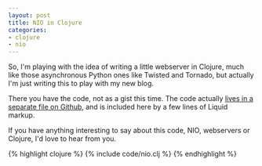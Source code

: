 ```yaml
---
layout: post
title: NIO in Clojure
categories:
- clojure
- nio
---
```


So, I'm playing with the idea of writing a little webserver in Clojure, much like those asynchronous Python ones like Twisted and Tornado, but actually I'm just writing this to play with my new blog.

There you have the code, not as a gist this time. The code actually [lives in a separate file on Github][1], and is included here by a few lines of Liquid markup.

[1]: https://github.com/pepijndevos/pepijndevos.github.com/blob/master/_includes/code/nio.clj

If you have anything interesting to say about this code, NIO, webservers or Clojure, I'd love to hear from you.

{% highlight clojure %}
{% include code/nio.clj %}
{% endhighlight %}